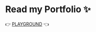 # Read my Portfolio :sparkles:

:point_right: [PLAYGROUND](https://yoonsunny17-playground.vercel.app/) :point_left:
